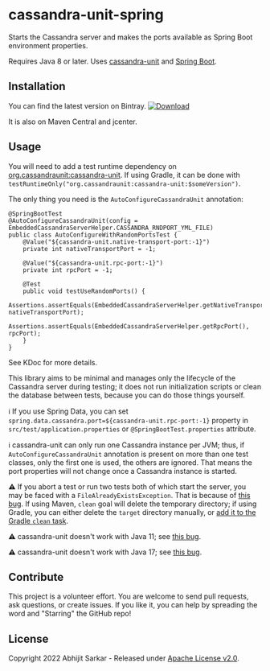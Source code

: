 # cassandra-unit-spring

Starts the Cassandra server and makes the ports available as Spring Boot environment properties.

Requires Java 8 or later. Uses [cassandra-unit](https://github.com/jsevellec/cassandra-unit) and [Spring Boot](https://spring.io/projects/spring-boot). 

## Installation

You can find the latest version on Bintray. [ ![Download](https://api.bintray.com/packages/asarkar/mvn/com.asarkar.spring%3Acassandra-unit-spring/images/download.svg) ](https://bintray.com/asarkar/mvn/com.asarkar.spring%3Acassandra-unit-spring/_latestVersion)

It is also on Maven Central and jcenter.

## Usage

You will need to add a test runtime dependency on [org.cassandraunit:cassandra-unit](https://search.maven.org/artifact/org.cassandraunit/cassandra-unit). If using Gradle, it can be done with `testRuntimeOnly("org.cassandraunit:cassandra-unit:$someVersion")`.

The only thing you need is the `AutoConfigureCassandraUnit` annotation:

```
@SpringBootTest
@AutoConfigureCassandraUnit(config = EmbeddedCassandraServerHelper.CASSANDRA_RNDPORT_YML_FILE)
public class AutoConfigureWithRandomPortsTest {
    @Value("${cassandra-unit.native-transport-port:-1}")
    private int nativeTransportPort = -1;

    @Value("${cassandra-unit.rpc-port:-1}")
    private int rpcPort = -1;

    @Test
    public void testUseRandomPorts() {
        Assertions.assertEquals(EmbeddedCassandraServerHelper.getNativeTransportPort(), nativeTransportPort);
        Assertions.assertEquals(EmbeddedCassandraServerHelper.getRpcPort(), rpcPort);
    }
}
```

See KDoc for more details.

This library aims to be minimal and manages only the lifecycle of the Cassandra server during testing; it does not 
run initialization scripts or clean the database between tests, because you can do those things yourself.

:information_source: If you use Spring Data, you can set `spring.data.cassandra.port=${cassandra-unit.rpc-port:-1}` property in `src/test/application.properties` or `@SpringBootTest.properties` attribute.

:information_source: cassandra-unit can only run one Cassandra instance per JVM; thus, if `AutoConfigureCassandraUnit` annotation 
is present on more than one test classes, only the first one is used, the others are ignored. That means the port
properties will not change once a Cassandra instance is started.

:warning: If you abort a test or run two tests both of which start the server, you may be faced with a `FileAlreadyExistsException`. That is because of [this bug](https://github.com/jsevellec/cassandra-unit/issues/319). If using Maven, `clean` goal will delete the temporary directory; if using Gradle, you can either delete the `target` directory manually, or [add it to the Gradle `clean` task](https://stackoverflow.com/a/29813360/839733).

:warning: cassandra-unit doesn't work with Java 11; see [this bug](https://github.com/jsevellec/cassandra-unit/issues/294).

:warning: cassandra-unit doesn't work with Java 17; see [this bug](https://github.com/jsevellec/cassandra-unit/issues/332).

## Contribute

This project is a volunteer effort. You are welcome to send pull requests, ask questions, or create issues. If you like it, you can help by spreading the word and "Starring" the GitHub repo!

## License

Copyright 2022 Abhijit Sarkar - Released under [Apache License v2.0](LICENSE).
